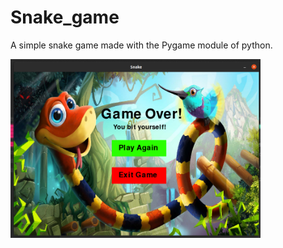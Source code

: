 # Snake_game
A simple snake game made with the Pygame module of python.

<img src="Snake/images/snake_image.png" alt="paper info" width="400"/>
